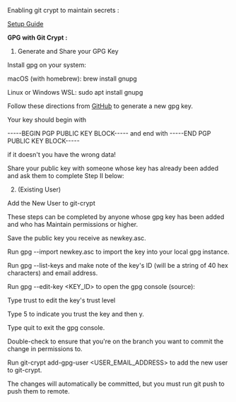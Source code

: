 Enabling git crypt to maintain secrets :

[Setup Guide](https://dev.to/heroku/how-to-manage-your-secrets-with-git-crypt-56ih)

**GPG with Git Crypt :**

1. Generate and Share your GPG Key

Install gpg on your system:

macOS (with homebrew): brew install gnupg

Linux or Windows WSL: sudo apt install gnupg

Follow these directions from [GitHub](https://docs.github.com/en/authentication/managing-commit-signature-verification/generating-a-new-gpg-key) to generate a new gpg key.
   
Your key should begin with 

-----BEGIN PGP PUBLIC KEY BLOCK----- and end with -----END PGP PUBLIC KEY BLOCK-----

if it doesn't you have the wrong data!

Share your public key with someone whose key has already been added and ask them to complete Step II below:


2. (Existing User) 

 Add the New User to git-crypt

 These steps can be completed by anyone whose gpg key has been added and who has Maintain permissions or higher.

Save the public key you receive as newkey.asc.

Run gpg --import newkey.asc to import the key into your local gpg instance.

Run gpg --list-keys and make note of the key's ID (will be a string of 40 hex characters) and email address.

Run gpg --edit-key <KEY_ID> to open the gpg console (source):

Type trust to edit the key's trust level

Type 5 to indicate you trust the key and then y.

Type quit to exit the gpg console.

Double-check to ensure that you're on the branch you want to commit the change in permissions to.

Run git-crypt add-gpg-user <USER_EMAIL_ADDRESS> to add the new user to git-crypt.

The changes will automatically be committed, but you must run git push to push them to remote.